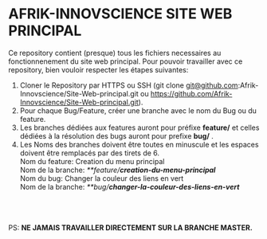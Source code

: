 # AFRIK-INNOVSCIENCE SITE WEB PRINCIPAL

Ce repository contient (presque) tous les fichiers necessaires au fonctionnenement du site web principal.
Pour pouvoir travailler avec ce repository, bien vouloir respecter les étapes suivantes:
1. Cloner le Repository par HTTPS ou SSH (git clone git@github.com:Afrik-Innovscience/Site-Web-principal.git ou https://github.com/Afrik-Innovscience/Site-Web-principal.git).
2. Pour chaque Bug/Feature, créer une branche avec le nom du Bug ou du feature.
3. Les branches dédiées aux features auront pour préfixe **feature/**  et celles dédiées à la résolution des bugs auront pour prefixe  **bug/** .
4. Les Noms des branches doivent être toutes en minuscule et les espaces doivent être remplacés par des tirets de 6. <br/>
   Nom du feature: Creation du menu principal <br/>
   Nom de la branche: _**feature/**creation-du-menu-principal**_  <br/>
   Nom du bug: Changer la couleur des liens en vert <br/>
   Nom de la branche: _**bug/**changer-la-couleur-des-liens-en-vert**_  <br/> <br/><br/><br/>




PS: **NE JAMAIS TRAVAILLER DIRECTEMENT SUR LA BRANCHE MASTER.**
